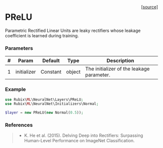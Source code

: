 <span style="float:right;"><a href="https://github.com/RubixML/RubixML/blob/master/src/NeuralNet/Layers/PReLU.php">[source]</a></span>

# PReLU
Parametric Rectified Linear Units are leaky rectifiers whose leakage coefficient is learned during training.

### Parameters
| # | Param | Default | Type | Description |
|---|---|---|---|---|
| 1 | initializer | Constant | object | The initializer of the leakage parameter. |

### Example
```php
use Rubix\ML\NeuralNet\Layers\PReLU;
use Rubix\ML\NeuralNet\Initializers\Normal;

$layer = new PReLU(new Normal(0.5));
```

### References
>- K. He et al. (2015). Delving Deep into Rectifiers: Surpassing Human-Level Performance on ImageNet Classification.